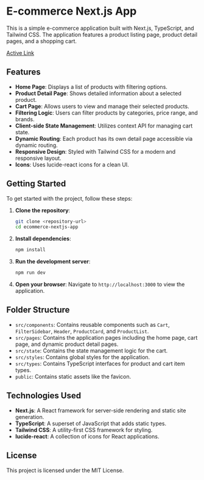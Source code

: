 # E-commerce Next.js App

This is a simple e-commerce application built with Next.js, TypeScript, and Tailwind CSS. The application features a product listing page, product detail pages, and a shopping cart.

[Active Link](https://ecommerce-nextjs-app-eosin.vercel.app/)

## Features

- **Home Page**: Displays a list of products with filtering options.
- **Product Detail Page**: Shows detailed information about a selected product.
- **Cart Page**: Allows users to view and manage their selected products.
- **Filtering Logic**: Users can filter products by categories, price range, and brands.
- **Client-side State Management**: Utilizes context API for managing cart state.
- **Dynamic Routing**: Each product has its own detail page accessible via dynamic routing.
- **Responsive Design**: Styled with Tailwind CSS for a modern and responsive layout.
- **Icons**: Uses lucide-react icons for a clean UI.

## Getting Started

To get started with the project, follow these steps:

1. **Clone the repository**:
   ```bash
   git clone <repository-url>
   cd ecommerce-nextjs-app
   ```

2. **Install dependencies**:
   ```bash
   npm install
   ```

3. **Run the development server**:
   ```bash
   npm run dev
   ```

4. **Open your browser**:
   Navigate to `http://localhost:3000` to view the application.

## Folder Structure

- `src/components`: Contains reusable components such as `Cart`, `FilterSidebar`, `Header`, `ProductCard`, and `ProductList`.
- `src/pages`: Contains the application pages including the home page, cart page, and dynamic product detail pages.
- `src/state`: Contains the state management logic for the cart.
- `src/styles`: Contains global styles for the application.
- `src/types`: Contains TypeScript interfaces for product and cart item types.
- `public`: Contains static assets like the favicon.

## Technologies Used

- **Next.js**: A React framework for server-side rendering and static site generation.
- **TypeScript**: A superset of JavaScript that adds static types.
- **Tailwind CSS**: A utility-first CSS framework for styling.
- **lucide-react**: A collection of icons for React applications.

## License

This project is licensed under the MIT License.
